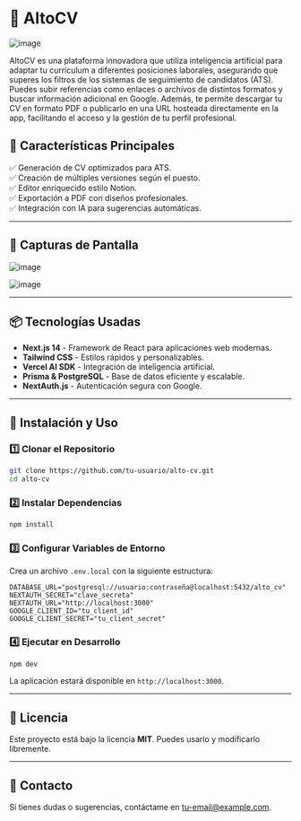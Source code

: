 # 📝 AltoCV
![image](https://github.com/user-attachments/assets/567c2145-078a-4a46-93f2-a21f389ba340)

AltoCV es una plataforma innovadora que utiliza inteligencia artificial para adaptar tu currículum a diferentes posiciones laborales, asegurando que superes los filtros de los sistemas de seguimiento de candidatos (ATS). Puedes subir referencias como enlaces o archivos de distintos formatos y buscar información adicional en Google. Además, te permite descargar tu CV en formato PDF o publicarlo en una URL hosteada directamente en la app, facilitando el acceso y la gestión de tu perfil profesional.


## 🚀 Características Principales

✅ Generación de CV optimizados para ATS.  
✅ Creación de múltiples versiones según el puesto.  
✅ Editor enriquecido estilo Notion.  
✅ Exportación a PDF con diseños profesionales.  
✅ Integración con IA para sugerencias automáticas.  

---

## 📸 Capturas de Pantalla

![image](https://github.com/user-attachments/assets/05fd7eab-0c65-4dec-8c1b-4da5ba63e02b)

![image](https://github.com/user-attachments/assets/8ea63f12-ad89-4e34-85cf-f19d00d21c17)


---

## 📦 Tecnologías Usadas

- **Next.js 14** - Framework de React para aplicaciones web modernas.
- **Tailwind CSS** - Estilos rápidos y personalizables.
- **Vercel AI SDK** - Integración de inteligencia artificial.
- **Prisma & PostgreSQL** - Base de datos eficiente y escalable.
- **NextAuth.js** - Autenticación segura con Google.

---

## 🎯 Instalación y Uso

### 1️⃣ Clonar el Repositorio
```bash
git clone https://github.com/tu-usuario/alto-cv.git
cd alto-cv
```

### 2️⃣ Instalar Dependencias
```bash
npm install
```

### 3️⃣ Configurar Variables de Entorno
Crea un archivo `.env.local` con la siguiente estructura:
```env
DATABASE_URL="postgresql://usuario:contraseña@localhost:5432/alto_cv"
NEXTAUTH_SECRET="clave_secreta"
NEXTAUTH_URL="http://localhost:3000"
GOOGLE_CLIENT_ID="tu_client_id"
GOOGLE_CLIENT_SECRET="tu_client_secret"
```

### 4️⃣ Ejecutar en Desarrollo
```bash
npm dev
```
La aplicación estará disponible en `http://localhost:3000`.

---

## 📜 Licencia
Este proyecto está bajo la licencia **MIT**. Puedes usarlo y modificarlo libremente.

---

## 📩 Contacto
Si tienes dudas o sugerencias, contáctame en [tu-email@example.com](mailto:tu-email@example.com).
